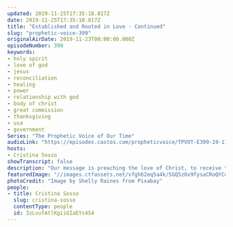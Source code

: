 ```yaml
---
updated: 2019-11-25T17:35:18.817Z
date: 2019-11-25T17:35:18.817Z
title: "Established and Rooted in Love - Continued"
slug: "prophetic-voice-399"
originalAirDate: 2019-11-23T00:00:00.000Z
episodeNumber: 399
keywords:
- holy spirit
- love of god
- jesus
- reconciliation
- healing
- power
- relationship with god
- body of christ
- great commission
- thanksgiving
- usa
- government
Series: "The Prophetic Voice of Our Time"
audioLink: "https://episodes.castos.com/propheticvoice/TPVOT-E399-19-11-23-24-Established-and-Rooted-in-Love-Continued.mp3"
hosts:
- Cristina Sosso
showTranscript: false
description: "Our message is preaching the love of Christ, to receive that love and to minister love to all nations. This is the gospel of good news. And this is not just for the five offices, this is not just for pastors or evangelists or prophets. It says, ‘so that you may have power together with all the saints..."
featuredImage: "//images.ctfassets.net/vfgh62eq5a4k/5GQ5zOv9fysaCRoQYCd8e/bf91500ef98c4ab7a3dcad2dc9d4b5f0/sequoia-1040998.jpg"
photoCredit: "Image by Shelly Raines from Pixabay"
people:
- title: Cristina Sosso
  slug: cristina-sosso
  contentType: people
  id: 3zLvufAtlKgiiGIaEYs4S4
---
```

